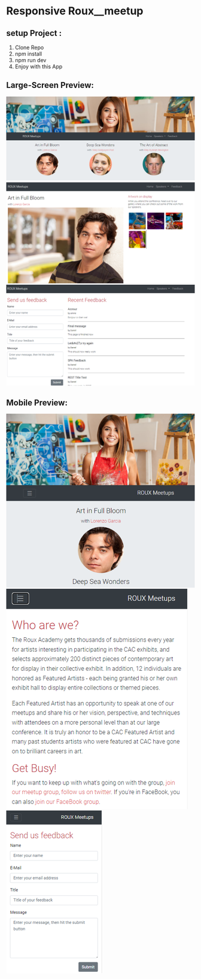 # Responsive Roux__meetup 
## setup Project : 
<ol> <li>Clone Repo </li> <li>npm install </li> <li>npm run dev</li> <li>Enjoy with this App </li> </ol> 

##  Large-Screen Preview:

<img src="https://github.com/aminos02/assets/blob/main/meetup__home1.PNG"/>
<img src="https://github.com/aminos02/assets/blob/main/meetup__detail.PNG"/>
<img src="https://github.com/aminos02/assets/blob/main/meetup__feed.PNG"/>

##  Mobile Preview:

<img src="https://github.com/aminos02/assets/blob/main/meetup__home1-1.PNG"/>
<img src="https://github.com/aminos02/assets/blob/main/meetup__home1-3.PNG"/>
<img src="https://github.com/aminos02/assets/blob/main/meetup__feed2.PNG"/>

